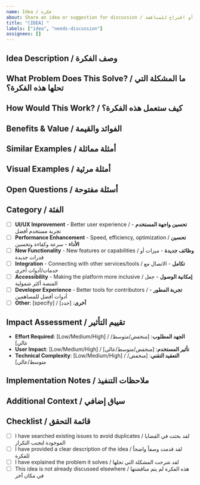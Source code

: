```yaml
---
name: Idea / فكرة
about: Share an idea or suggestion for discussion / شارك فكرة أو اقتراح للمناقشة
title: "[IDEA] "
labels: ["idea", "needs-discussion"]
assignees: []
---
```


## Idea Description / وصف الفكرة

<!-- A clear and concise description of your idea -->
<!-- وصف واضح ومختصر لفكرتك -->

## What Problem Does This Solve? / ما المشكلة التي تحلها هذه الفكرة؟

<!-- Describe the problem or opportunity this idea addresses -->
<!-- اصف المشكلة أو الفرصة التي تعالجها هذه الفكرة -->

## How Would This Work? / كيف ستعمل هذه الفكرة؟

<!-- Explain how your idea would function or be implemented -->
<!-- اشرح كيف ستعمل فكرتك أو كيف سيتم تنفيذها -->

## Benefits & Value / الفوائد والقيمة

<!-- What value would this idea bring to users or the project? -->
<!-- ما القيمة التي ستجلبها هذه الفكرة للمستخدمين أو المشروع؟ -->

## Similar Examples / أمثلة مماثلة

<!-- Are there similar features or implementations elsewhere? -->
<!-- هل توجد ميزات أو تنفيذات مماثلة في مكان آخر؟ -->

## Visual Examples / أمثلة مرئية

<!-- If applicable, add sketches, mockups, or examples -->
<!-- إذا كان ذلك مناسباً، أضف رسومات أو نماذج أو أمثلة -->

## Open Questions / أسئلة مفتوحة

<!-- What aspects of this idea need more discussion or clarification? -->
<!-- ما جوانب هذه الفكرة التي تحتاج إلى مزيد من المناقشة أو التوضيح؟ -->

## Category / الفئة

<!-- What type of idea is this? -->
<!-- ما نوع هذه الفكرة؟ -->

- [ ] **UI/UX Improvement** - Better user experience / **تحسين واجهة المستخدم** - تجربة مستخدم أفضل
- [ ] **Performance Enhancement** - Speed, efficiency, optimization / **تحسين الأداء** - سرعة وكفاءة وتحسين
- [ ] **New Functionality** - New features or capabilities / **وظائف جديدة** - ميزات أو قدرات جديدة
- [ ] **Integration** - Connecting with other services/tools / **تكامل** - الاتصال مع خدمات/أدوات أخرى
- [ ] **Accessibility** - Making the platform more inclusive / **إمكانية الوصول** - جعل المنصة أكثر شمولية
- [ ] **Developer Experience** - Better tools for contributors / **تجربة المطور** - أدوات أفضل للمساهمين
- [ ] **Other**: [specify] / **أخرى**: [حدد]

## Impact Assessment / تقييم التأثير

<!-- How would this idea impact the project? -->
<!-- كيف ستؤثر هذه الفكرة على المشروع؟ -->

- **Effort Required**: [Low/Medium/High] / **الجهد المطلوب**: [منخفض/متوسط/عالي]
- **User Impact**: [Low/Medium/High] / **تأثير المستخدم**: [منخفض/متوسط/عالي]
- **Technical Complexity**: [Low/Medium/High] / **التعقيد التقني**: [منخفض/متوسط/عالي]

## Implementation Notes / ملاحظات التنفيذ

<!-- Any technical considerations or implementation thoughts -->
<!-- أي اعتبارات تقنية أو أفكار حول التنفيذ -->

## Additional Context / سياق إضافي

<!-- Add any other context, research, or information about your idea -->
<!-- أضف أي سياق آخر أو بحث أو معلومات حول فكرتك -->

## Checklist / قائمة التحقق

- [ ] I have searched existing issues to avoid duplicates / لقد بحثت في القضايا الموجودة لتجنب التكرار
- [ ] I have provided a clear description of the idea / لقد قدمت وصفاً واضحاً للفكرة
- [ ] I have explained the problem it solves / لقد شرحت المشكلة التي تحلها
- [ ] This idea is not already discussed elsewhere / هذه الفكرة لم يتم مناقشتها في مكان آخر

